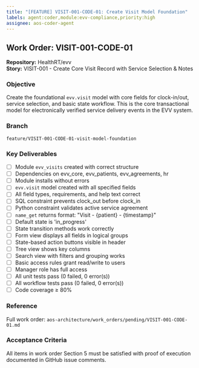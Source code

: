 ```yaml
---
title: "[FEATURE] VISIT-001-CODE-01: Create Visit Model Foundation"
labels: agent:coder,module:evv-compliance,priority:high
assignee: aos-coder-agent
---
```


## Work Order: VISIT-001-CODE-01

**Repository:** HealthRT/evv  
**Story:** VISIT-001 - Create Core Visit Record with Service Selection & Notes

### Objective
Create the foundational `evv.visit` model with core fields for clock-in/out, service selection, and basic state workflow. This is the core transactional model for electronically verified service delivery events in the EVV system.

### Branch
`feature/VISIT-001-CODE-01-visit-model-foundation`

### Key Deliverables
- [ ] Module `evv_visits` created with correct structure
- [ ] Dependencies on evv_core, evv_patients, evv_agreements, hr
- [ ] Module installs without errors
- [ ] `evv.visit` model created with all specified fields
- [ ] All field types, requirements, and help text correct
- [ ] SQL constraint prevents clock_out before clock_in
- [ ] Python constraint validates active service agreement
- [ ] `name_get` returns format: "Visit - {patient} - {timestamp}"
- [ ] Default state is 'in_progress'
- [ ] State transition methods work correctly
- [ ] Form view displays all fields in logical groups
- [ ] State-based action buttons visible in header
- [ ] Tree view shows key columns
- [ ] Search view with filters and grouping works
- [ ] Basic access rules grant read/write to users
- [ ] Manager role has full access
- [ ] All unit tests pass (0 failed, 0 error(s))
- [ ] All workflow tests pass (0 failed, 0 error(s))
- [ ] Code coverage ≥ 80%

### Reference
Full work order: `aos-architecture/work_orders/pending/VISIT-001-CODE-01.md`

### Acceptance Criteria
All items in work order Section 5 must be satisfied with proof of execution documented in GitHub issue comments.
